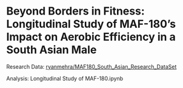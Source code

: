 # Beyond Borders in Fitness: Longitudinal Study of MAF-180’s Impact on Aerobic Efficiency in a South Asian Male

Research Data: [ryanmehra/MAF180_South_Asian_Research_DataSet](https://huggingface.co/datasets/ryanmehra/MAF180_South_Asian_Research_DataSet/tree/main)

Analysis: Longitudinal Study of MAF-180.ipynb
